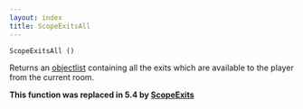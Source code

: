 ```yaml
---
layout: index
title: ScopeExitsAll
---
```


    ScopeExitsAll ()

Returns an [objectlist](../../../types/objectlist.html) containing all the exits which are available to the player from the current room.

**This function was replaced in 5.4 by [ScopeExits](scopeexits.html)**
